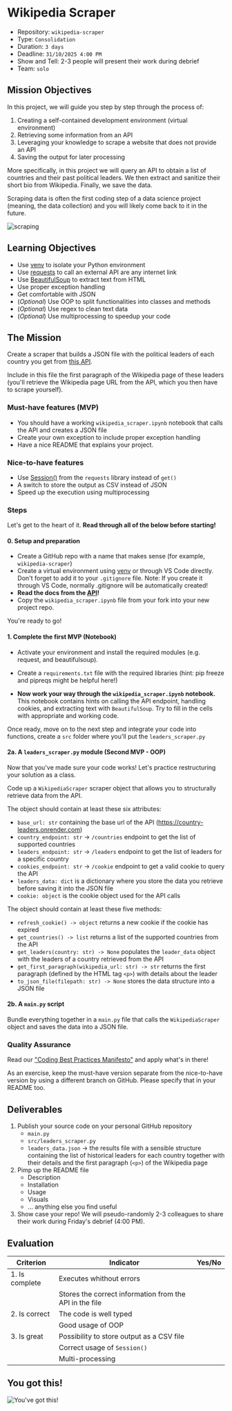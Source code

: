 # Wikipedia Scraper 

- Repository: `wikipedia-scraper`
- Type: `Consolidation`
- Duration: `3 days`
- Deadline: `31/10/2025 4:00 PM`
- Show and Tell: 2-3 people will present their work during debrief
- Team: `solo`

## Mission Objectives

In this project, we will guide you step by step through the process of:

1. Creating a self-contained development environment (virtual environment)
2. Retrieving some information from an API
3. Leveraging your knowledge to scrape a website that does not provide an API
4. Saving the output for later processing

More specifically, in this project we will query an API to obtain a list of countries and their past political leaders. We then extract and sanitize their short bio from Wikipedia. Finally, we save the data.

Scraping data is often the first coding step of a data science project (meaning, the data collection) and you will likely come back to it in the future.

![scraping](https://media4.giphy.com/media/Xe02toxlUsztG7iQgb/giphy.gif?cid=ecf05e47lixeo6qe5y4ooabkh0hfdz0t1pio4h0qgbngjq0n&ep=v1_gifs_search&rid=giphy.gif&ct=g)

## Learning Objectives

- Use [venv](https://docs.python.org/3/library/venv.html) to isolate your Python environment
- Use [requests](https://requests.readthedocs.io/en/latest/) to call an external API are any internet link
- Use [BeautifulSoup](https://www.crummy.com/software/BeautifulSoup/) to extract text from HTML
- Use proper exception handling
- Get comfortable with JSON 
- (_Optional_) Use OOP to split functionalities into classes and methods
- (_Optional_) Use regex to clean text data
- (_Optional_) Use multiprocessing to speedup your code

## The Mission

Create a scraper that builds a JSON file with the political leaders of each country you get from [this API](https://country-leaders.onrender.com/docs).

Include in this file the first paragraph of the Wikipedia page of these leaders (you'll retrieve the Wikipedia page URL from the API, which you then have to scrape yourself).

### Must-have features (MVP)

- You should have a working `wikipedia_scraper.ipynb` notebook that calls the API and creates a JSON file
- Create your own exception to include proper exception handling
- Have a nice README that explains your project.

### Nice-to-have features

- Use [Session()](https://requests.readthedocs.io/en/latest/user/advanced/) from the `requests` library instead of `get()`
- A switch to store the output as CSV instead of JSON
- Speed up the execution using multiprocessing

### Steps

Let's get to the heart of it. **Read through all of the below before starting!**

#### 0. Setup and preparation
- Create a GitHub repo with a name that makes sense (for example, `wikipedia-scraper`)
- Create a virtual environment using [venv](https://docs.python.org/3/library/venv.html) or through VS Code directly. Don't forget to add it to your `.gitignore` file. Note: If you create it through VS Code, normally .gitignore will be automatically created!
- **Read the docs from the [API](https://country-leaders.onrender.com/docs)!**
- Copy the `wikipedia_scraper.ipynb` file from your fork into your new project repo.

You're ready to go!

#### 1. Complete the first MVP (Notebook)
- Activate your environment and install the required modules (e.g. request, and beautifulsoup). 
- Create a `requirements.txt` file with the required libraries (hint: pip freeze and pipreqs might be helpful here!)

- **Now work your way through the `wikipedia_scraper.ipynb` notebook.** This notebook contains hints on calling the API endpoint, handling cookies, and extracting text with `BeautifulSoup`. Try to fill in the cells with appropriate and working code. 

Once ready, move on to the next step and integrate your code into functions, create a `src` folder where you'll put the `leaders_scraper.py` 

#### 2a. A `leaders_scraper.py` module (Second MVP - OOP)

Now that you've made sure your code works! Let's practice restructuring your solution as a class.

Code up a `WikipediaScraper` scraper object that allows you to structurally retrieve data from the API.

The object should contain at least these six attributes: 
- `base_url: str` containing the base url of the API (https://country-leaders.onrender.com)
- `country_endpoint: str` → `/countries` endpoint to get the list of supported countries
- `leaders_endpoint: str` → `/leaders` endpoint to get the list of leaders for a specific country
- `cookies_endpoint: str` → `/cookie` endpoint to get a valid cookie to query the API
- `leaders_data: dict` is a dictionary where you store the data you retrieve before saving it into the JSON file
- `cookie: object` is the cookie object used for the API calls

The object should contain at least these five methods:
- `refresh_cookie() -> object` returns a new cookie if the cookie has expired
- `get_countries() -> list` returns a list of the supported countries from the API
- `get_leaders(country: str) -> None` populates the `leader_data` object with the leaders of a country retrieved from the API
- `get_first_paragraph(wikipedia_url: str) -> str` returns the first paragraph (defined by the HTML tag `<p>`) with details about the leader
- `to_json_file(filepath: str) -> None` stores the data structure into a JSON file

#### 2b. A `main.py` script

Bundle everything together in a `main.py` file that calls the `WikipediaScraper` object and saves the data into a JSON file.

### Quality Assurance

Read our ["Coding Best Practices Manifesto"](../../guidelines/PythonCodingBestPractices/coding-best-practices-manifesto.ipynb) and apply what's in there!

As an exercise, keep the must-have version separate from the nice-to-have version by using a different branch on GitHub. Please specify that in your README too.


## Deliverables

1. Publish your source code on your personal GitHub repository
    - `main.py`
    - `src/leaders_scraper.py`
    - `leaders_data.json` → the results file with a sensible structure containing the list of historical leaders for each country together with their details and the first paragraph (`<p>`) of the Wikipedia page
2. Pimp up the README file
   - Description
   - Installation
   - Usage
   - Visuals
   - ... anything else you find useful
3. Show case your repo! We will pseudo-randomly 2-3 colleagues to share their work during Friday's debrief (4:00 PM).

## Evaluation

| Criterion      | Indicator                                                    | Yes/No |
| -------------- | ------------------------------------------------------------ | ------ |
| 1. Is complete | Executes whithout errors                                     |        |
|                | Stores the correct information from the API in the file      |        |
| 2. Is correct  | The code is well typed                                       |        |
|                | Good usage of OOP                                            |        |
| 3. Is great    | Possibility to store output as a CSV file                    |        |
|                | Correct usage of `Session()`                                 |        |
|                | Multi-processing                                             |        |

## You got this!

![You've got this!](https://media.tenor.com/Y56BShm-6V0AAAAi/wikipedia-wikipedian.gif)
